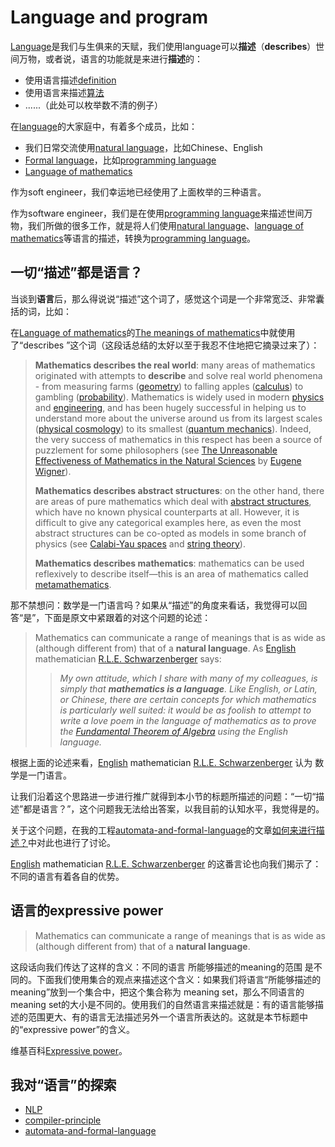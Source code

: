 # Language and program

[Language](https://en.wikipedia.org/wiki/Language)是我们与生俱来的天赋，我们使用language可以**描述**（**describes**）世间万物，或者说，语言的功能就是来进行**描述**的：

- 使用语言描述[definition](https://en.wikipedia.org/wiki/Definition)
- 使用语言来描述[算法](https://en.wikipedia.org/wiki/Algorithm)
- ......（此处可以枚举数不清的例子）

在[language](https://en.wikipedia.org/wiki/Language)的大家庭中，有着多个成员，比如：

- 我们日常交流使用[natural language](https://en.wikipedia.org/wiki/Natural_language)，比如Chinese、English
- [Formal language](https://en.wikipedia.org/wiki/Formal_language)，比如[programming language](https://en.wikipedia.org/wiki/Programming_language)
- [Language of mathematics](https://en.wikipedia.org/wiki/Language_of_mathematics)

作为soft engineer，我们幸运地已经使用了上面枚举的三种语言。

作为software engineer，我们是在使用[programming language](https://en.wikipedia.org/wiki/Programming_language)来描述世间万物，我们所做的很多工作，就是将人们使用[natural language](https://en.wikipedia.org/wiki/Natural_language)、[language of mathematics](https://en.wikipedia.org/wiki/Language_of_mathematics)等语言的描述，转换为[programming language](https://en.wikipedia.org/wiki/Programming_language)。



## 一切“描述”都是语言？

当谈到**语言**后，那么得说说“描述”这个词了，感觉这个词是一个非常宽泛、非常囊括的词，比如：

在[Language of mathematics](https://en.wikipedia.org/wiki/Language_of_mathematics)的[The meanings of mathematics](https://en.wikipedia.org/wiki/Language_of_mathematics)中就使用了“describes ”这个词（这段话总结的太好以至于我忍不住地把它摘录过来了）：

> **Mathematics describes the real world**: many areas of mathematics originated with attempts to **describe** and solve real world phenomena - from measuring farms ([geometry](https://en.wikipedia.org/wiki/Geometry)) to falling apples ([calculus](https://en.wikipedia.org/wiki/Calculus)) to gambling ([probability](https://en.wikipedia.org/wiki/Probability)). Mathematics is widely used in modern [physics](https://en.wikipedia.org/wiki/Mathematical_physics) and [engineering](https://en.wikipedia.org/wiki/Engineering), and has been hugely successful in helping us to understand more about the universe around us from its largest scales ([physical cosmology](https://en.wikipedia.org/wiki/Physical_cosmology)) to its smallest ([quantum mechanics](https://en.wikipedia.org/wiki/Quantum_mechanics)). Indeed, the very success of mathematics in this respect has been a source of puzzlement for some philosophers (see [The Unreasonable Effectiveness of Mathematics in the Natural Sciences](https://en.wikipedia.org/wiki/The_Unreasonable_Effectiveness_of_Mathematics_in_the_Natural_Sciences) by [Eugene Wigner](https://en.wikipedia.org/wiki/Eugene_Wigner)).
>
> **Mathematics describes abstract structures**: on the other hand, there are areas of pure mathematics which deal with [abstract structures](https://en.wikipedia.org/wiki/Abstract_structure), which have no known physical counterparts at all. However, it is difficult to give any categorical examples here, as even the most abstract structures can be co-opted as models in some branch of physics (see [Calabi-Yau spaces](https://en.wikipedia.org/wiki/Calabi-Yau_spaces) and [string theory](https://en.wikipedia.org/wiki/String_theory)).
>
> **Mathematics describes mathematics**: mathematics can be used reflexively to describe itself—this is an area of mathematics called [metamathematics](https://en.wikipedia.org/wiki/Metamathematics).

那不禁想问：数学是一门语言吗？如果从“描述”的角度来看话，我觉得可以回答“是”，下面是原文中紧跟着的对这个问题的论述：

> Mathematics can communicate a range of meanings that is as wide as (although different from) that of a **natural language**. As [English](https://en.wikipedia.org/wiki/England) mathematician [R.L.E. Schwarzenberger](https://en.wikipedia.org/wiki/Rolph_Ludwig_Edward_Schwarzenberger) says:
>
> > *My own attitude, which I share with many of my colleagues, is simply that **mathematics is a language**. Like English, or Latin, or Chinese, there are certain concepts for which mathematics is particularly well suited: it would be as foolish to attempt to write a love poem in the language of mathematics as to prove the [Fundamental Theorem of Algebra](https://en.wikipedia.org/wiki/Fundamental_Theorem_of_Algebra) using the English language.*

根据上面的论述来看，[English](https://en.wikipedia.org/wiki/England) mathematician [R.L.E. Schwarzenberger](https://en.wikipedia.org/wiki/Rolph_Ludwig_Edward_Schwarzenberger) 认为 数学是一门语言。

让我们沿着这个思路进一步进行推广就得到本小节的标题所描述的问题：“一切“描述”都是语言？”，这个问题我无法给出答案，以我目前的认知水平，我觉得是的。

关于这个问题，在我的工程[automata-and-formal-language](https://dengking.github.io/automata-and-formal-language)的文章[如何来进行描述？](https://dengking.github.io/automata-and-formal-language/Formal-language/Description-and-language/)中对此也进行了讨论。



[English](https://en.wikipedia.org/wiki/England) mathematician [R.L.E. Schwarzenberger](https://en.wikipedia.org/wiki/Rolph_Ludwig_Edward_Schwarzenberger) 的这番言论也向我们揭示了：不同的语言有着各自的优势。

## 语言的expressive power

> Mathematics can communicate a range of meanings that is as wide as (although different from) that of a **natural language**.

这段话向我们传达了这样的含义：不同的语言 所能够描述的meaning的范围 是不同的。下面我们使用集合的观点来描述这个含义：如果我们将语言“所能够描述的meaning”放到一个集合中，把这个集合称为 meaning set，那么不同语言的meaning set的大小是不同的。使用我们的自然语言来描述就是：有的语言能够描述的范围更大、有的语言无法描述另外一个语言所表达的。这就是本节标题中的“expressive power”的含义。

维基百科[Expressive power](https://en.wikipedia.org/wiki/Expressive_power_(computer_science))。



## 我对“语言”的探索

- [NLP](https://dengking.github.io/machine-learning/Application/NLP/NLP/)
- [compiler-principle](https://dengking.github.io/compiler-principle/)
- [automata-and-formal-language](https://dengking.github.io/automata-and-formal-language)

